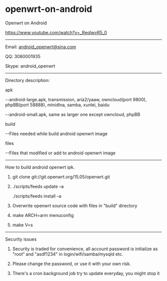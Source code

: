 # openwrt-on-android
Openwrt on Android

https://www.youtube.com/watch?v=_ReqlwvR5_0

-----------------------------------------------------

Email: android_openwrt@sina.com


QQ:    3080001935


Skype: android_openwrt

-----------------------------------------------------

Directory description:



apk


--android-large.apk, transmission, aria2/yaaw, owncloud(port 9800), phpBB(port 58888), minidlna, samba, xunlei, baidu


--android-small.apk, same as larger one except owncloud, phpBB



build


--Files needed while build android openwrt image



files


--Files that modified or add to android openwrt image

-----------------------------------------------------

How to build android openwrt ipk.

1. git clone git://git.openwrt.org/15.05/openwrt.git


2. ./scripts/feeds update –a

   ./scripts/feeds install –a


3. Overwrite openwrt source code with files in "build" directory


4. make ARCH=arm menuconfig


5. make V=s


-----------------------------------------------------
Security issues

1. Security is traded for convenience, all account password is initialize as "root“ and "asdf1234" in login/wifi/samba/mysqld etc.

2. Please change the password, or use it with your own risk.

3. There's a cron background job try to update everyday, you might stop it


